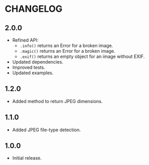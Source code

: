 # CHANGELOG

## 2.0.0
- Refined API:
    - `.info()` returns an Error for a broken image.
    - `.magic()` returns an Error for a broken image.
    - `.exif()` returns an empty object for an image without EXIF.
- Updated dependencies.
- Improved tests.
- Updated examples.

## 1.2.0
- Added method to return JPEG dimensions.

## 1.1.0
- Added JPEG file-type detection.

## 1.0.0
- Initial release.
